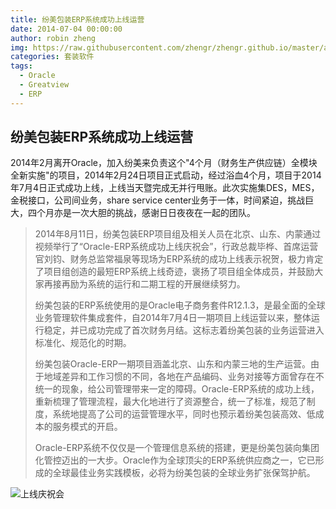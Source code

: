 ```yaml
---
title: 纷美包装ERP系统成功上线运营
date: 2014-07-04 00:00:00
author: robin zheng
img: https://raw.githubusercontent.com/zhengr/zhengr.github.io/master/assets/images/31133000.jpg
categories: 套装软件
tags:
  - Oracle
  - Greatview
  - ERP
---
```

## 纷美包装ERP系统成功上线运营

2014年2月离开Oracle，加入纷美来负责这个"4个月（财务生产供应链）全模块全新实施"的项目，2014年2月24日项目正式启动，经过浴血4个月，项目于2014年7月4日正式成功上线，上线当天暨完成无并行甩账。此次实施集DES，MES，金税接口，公司间业务，share service center业务于一体，时间紧迫，挑战巨大，四个月亦是一次大胆的挑战，感谢日日夜夜在一起的团队。

> 2014年8月11日，纷美包装ERP项目组及相关人员在北京、山东、内蒙通过视频举行了“Oracle-ERP系统成功上线庆祝会”，行政总裁毕桦、首席运营官刘钧、财务总监常福泉等现场为ERP系统的成功上线表示祝贺，极力肯定了项目组创造的最短ERP系统上线奇迹，褒扬了项目组全体成员，并鼓励大家再接再励为系统的运行和二期工程的开展继续努力。
>
> 纷美包装的ERP系统使用的是Oracle电子商务套件R12.1.3，是最全面的全球业务管理软件集成套件，自2014年7月4日一期项目上线运营以来，整体运行稳定，并已成功完成了首次财务月结。这标志着纷美包装的业务运营进入标准化、规范化的时期。
>
> 纷美包装Oracle-ERP一期项目涵盖北京、山东和内蒙三地的生产运营。由于地域差异和工作习惯的不同，各地在产品编码、业务对接等方面曾存在不统一的现象，给公司管理带来一定的障碍。Oracle-ERP系统的成功上线，重新梳理了管理流程，最大化地进行了资源整合，统一了标准，规范了制度，系统地提高了公司的运营管理水平，同时也预示着纷美包装高效、低成本的服务模式的开启。
>
> Oracle-ERP系统不仅仅是一个管理信息系统的搭建，更是纷美包装向集团化管控迈出的一大步。Oracle作为全球顶尖的ERP系统供应商之一，它已形成的全球最佳业务实践模板，必将为纷美包装的全球业务扩张保驾护航。

![上线庆祝会](https://raw.githubusercontent.com/zhengr/zhengr.github.io/master/assets/images/31133000.jpg)
